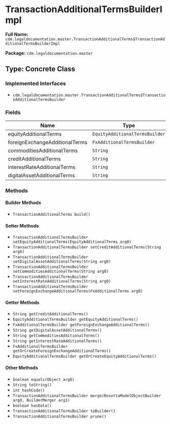 # TransactionAdditionalTermsBuilderImpl

**Full Name:** `cdm.legaldocumentation.master.TransactionAdditionalTerms$TransactionAdditionalTermsBuilderImpl`

**Package:** `cdm.legaldocumentation.master`

## Type: Concrete Class

### Implemented Interfaces

- `cdm.legaldocumentation.master.TransactionAdditionalTerms$TransactionAdditionalTermsBuilder`

### Fields

| Name | Type | Description |
|------|------|-------------|
| equityAdditionalTerms | `EquityAdditionalTermsBuilder` |  |
| foreignExchangeAdditionalTerms | `FxAdditionalTermsBuilder` |  |
| commoditiesAdditionalTerms | `String` |  |
| creditAdditionalTerms | `String` |  |
| interestRateAdditionalTerms | `String` |  |
| digitalAssetAdditionalTerms | `String` |  |

### Methods

#### Builder Methods

- `TransactionAdditionalTerms build()`

#### Setter Methods

- `TransactionAdditionalTermsBuilder setEquityAdditionalTerms(EquityAdditionalTerms arg0)`
- `TransactionAdditionalTermsBuilder setCreditAdditionalTerms(String arg0)`
- `TransactionAdditionalTermsBuilder setDigitalAssetAdditionalTerms(String arg0)`
- `TransactionAdditionalTermsBuilder setCommoditiesAdditionalTerms(String arg0)`
- `TransactionAdditionalTermsBuilder setInterestRateAdditionalTerms(String arg0)`
- `TransactionAdditionalTermsBuilder setForeignExchangeAdditionalTerms(FxAdditionalTerms arg0)`

#### Getter Methods

- `String getCreditAdditionalTerms()`
- `EquityAdditionalTermsBuilder getEquityAdditionalTerms()`
- `FxAdditionalTermsBuilder getForeignExchangeAdditionalTerms()`
- `String getDigitalAssetAdditionalTerms()`
- `String getCommoditiesAdditionalTerms()`
- `String getInterestRateAdditionalTerms()`
- `FxAdditionalTermsBuilder getOrCreateForeignExchangeAdditionalTerms()`
- `EquityAdditionalTermsBuilder getOrCreateEquityAdditionalTerms()`

#### Other Methods

- `boolean equals(Object arg0)`
- `String toString()`
- `int hashCode()`
- `TransactionAdditionalTermsBuilder merge(RosettaModelObjectBuilder arg0, BuilderMerger arg1)`
- `boolean hasData()`
- `TransactionAdditionalTermsBuilder toBuilder()`
- `TransactionAdditionalTermsBuilder prune()`

